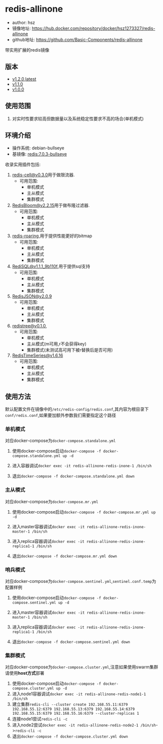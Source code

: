 # redis-allinone

+ author: hsz
+ 镜像地址: <https://hub.docker.com/repository/docker/hsz1273327/redis-allinone>
+ github地址: <https://github.com/Basic-Components/redis-allinone>

带实用扩展的redis镜像

## 版本

+ [v1.2.0,latest](https://github.com/Basic-Components/redis-allinone/blob/master/dockerfile)
+ [v1.1.0](https://github.com/Basic-Components/redis-allinone/blob/v1.1.0/dockerfile)
+ [v1.0.0](https://github.com/Basic-Components/redis-allinone/blob/v1.0.0/dockerfile)

## 使用范围

1. 对实时性要求较高但数据量以及系统稳定性要求不高的场合(单机模式)

## 环境介绍

+ 操作系统: debian-bullseye
+ 基镜像: [redis:7.0.3-bullseye](https://hub.docker.com/layers/redis/library/redis/7.0.3-bullseye/images/sha256-ac68f247b2758660d03e52f5d2eb88a1ea12bb1b717d5f1a061715de6726e330?context=explore)

收录实用插件包括:

1. [redis-cell@v0.3.0](https://github.com/brandur/redis-cell/tree/v0.3.0)用于做限流器.
    + 可用范围:
        + 单机模式
        + 主从模式
        + 集群模式
2. [RedisBloom@v2.2.15](https://github.com/RedisBloom/RedisBloom/tree/ver2.2.15)用于做布隆过滤器.
    + 可用范围:
        + 单机模式
        + 主从模式
        + 集群模式
3. [redis-roaring](https://github.com/aviggiano/redis-roaring),用于提供性能更好的bitmap
    + 可用范围:
        + 单机模式
        + 主从模式
        + 集群模式
4. [RediSQL@v1.1.1_9b110f](https://github.com/RedBeardLab/rediSQL/tree/v1.1.1),用于提供sql支持
    + 可用范围:
        + 单机模式
        + 主从模式
        + 集群模式
5. [RedisJSON@v2.0.9](https://github.com/RedisJSON/RedisJSON/tree/v2.0.9)
    + 可用范围:
        + 单机模式
        + 主从模式
        + 集群模式
6. [redistree@v0.1.0](https://github.com/OhBonsai/RedisTree/tree/v0.1.0),
    + 可用范围:
        + 单机模式
        + 主从模式(m可用,r不会获得key)
        + 集群模式(未测试高可用下被r替换后是否可用)
7. [RedisTimeSeries@v1.6.16](https://github.com/RedisTimeSeries/RedisTimeSeries/tree/v1.6.16)
    + 可用范围:
        + 单机模式
        + 主从模式
        + 集群模式

## 使用方法

默认配置文件在镜像中的`/etc/redis-config/redis.conf`,其内容为根目录下`conf/redis.conf`,如果要加额外参数我们需要指定这个路径

### 单机模式

对应docker-compose为`docker-compose.standalone.yml`

1. 使用docker-compose启动`docker-compose -f docker-compose.standalone.yml up -d`

2. 进入容器调试`docker exec -it redis-allinone-redis-inone-1 /bin/sh`

3. 退出`docker-compose -f docker-compose.standalone.yml down`

### 主从模式

对应docker-compose为`docker-compose.mr.yml`

1. 使用docker-compose启动`docker-compose -f docker-compose.mr.yml up -d`

2. 进入master容器调试`docker exec -it redis-allinone-redis-inone-master-1 /bin/sh`

3. 进入replica容器调试`docker exec -it redis-allinone-redis-inone-replica1-1 /bin/sh`

4. 退出`docker-compose -f docker-compose.mr.yml down`

### 哨兵模式

对应docker-compose为`docker-compose.sentinel.yml`,`sentinel.conf.temp`为配置样例

1. 使用docker-compose启动`docker-compose -f docker-compose.sentinel.yml up -d`

2. 进入master容器调试`docker exec -it redis-allinone-redis-inone-master-1 /bin/sh`

3. 进入replica容器调试`docker exec -it redis-allinone-redis-inone-replica1-1 /bin/sh`

4. 退出`docker-compose -f docker-compose.sentinel.yml down`

### 集群模式

对应docker-compose为`docker-compose.cluster.yml`,注意如果使用swarm集群请使用**host方式**部署

1. 使用docker-compose启动`docker-compose -f docker-compose.cluster.yml up -d`
2. 进入node1容器调试`docker exec -it redis-allinone-redis-node1-1 /bin/sh`
3. 建立集群`redis-cli --cluster create 192.168.55.11:6379 192.168.55.12:6379 192.168.55.13:6379 192.168.55.14:6379 192.168.55.15:6379 192.168.55.16:6379 --cluster-replicas 1`
4. 连接node1尝试`redis-cli -c`
5. 进入node2尝试`docker exec -it redis-allinone-redis-node2-1 /bin/sh`->`redis-cli -c`
6. 退出`docker-compose -f docker-compose.cluster.yml down`
